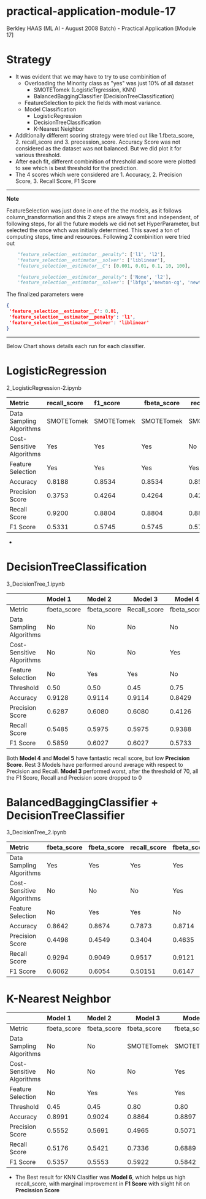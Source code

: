 # practical-application-module-17
Berkley HAAS (ML AI - August 2008 Batch) - Practical Application [Module 17]



# Strategy

- It was evident that we may have to try to use combinition of 
  - Overloading the Minority class as "yes" was just 10% of all dataset
    - SMOTETomek (LogisticTrgression, KNN)
    - BalancedBaggingClassifier (DecisionTreeClassification)
  - FeatureSelection to pick the fields with most variance.
  - Model Classification
    - LogisticRegression
    - DecisionTreeClassification 
    - K-Nearest Neighbor
- Additionally different scoring strategy were tried out like 1.fbeta_score, 2. recall_score and 3. precession_score. Accuracy Score was not considered as the dataset was not balanced. But we did plot it for various threshold.
- After each fit, different combinition of threshold and score were plotted to see which is best threshold for the prediction.
- The 4 scores which were considered are 1. Accuracy, 2. Precision Score, 3. Recall Score, F1 Score

---

**Note**

FeatureSelection was just done in one of the the models, as it follows column_transformation and this 2 steps are always first and   independent, of following steps, for all the future models we did not set HyperParameter, but selected the once whch was initially determined. This saved a ton of computing steps, time and resources. Following 2 combinition were tried out

```python
    "feature_selection__estimator__penalty": ['l1', 'l2'],
    'feature_selection__estimator__solver': ['liblinear'],
    "feature_selection__estimator__C": [0.001, 0.01, 0.1, 10, 100],    
```

```python
    "feature_selection__estimator__penalty": ['None', 'l2'],
    'feature_selection__estimator__solver': ['lbfgs','newton-cg', 'newton-cholesky'],
```

The finalized parameters were

```json
{
 'feature_selection__estimator__C': 0.01,
 'feature_selection__estimator__penalty': 'l1',
 'feature_selection__estimator__solver': 'liblinear'
}
```

---

Below Chart shows details each run for each classifier.

# LogisticRegression

2_LogisticRegression-2.ipynb

| Metric                    | recall_score | f1_score   | fbeta_score | recall_score | recall_score | f1_score   |
| :------------------------ | :----------- | :--------- | ----------- | ------------ | ------------ | ---------- |
| Data Sampling Algorithms  | SMOTETomek   | SMOTETomek | SMOTETomek  | SMOTETomek   | SMOTETomek   | SMOTETomek |
| Cost-Sensitive Algorithms | Yes          | Yes        | Yes         | No           | No           | Yes        |
| Feature Selection         | Yes          | Yes        | Yes         | Yes          | No           | No         |
| Accuracy                  | 0.8188       | 0.8534     | 0.8534      | 0.8534       | 0.8562       | 0.8562     |
| Precision Score           | 0.3753       | 0.4264     | 0.4264      | 0.4264       | 0.4319       | 0.4319     |
| Recall Score              | 0.9200       | 0.8804     | 0.8804      | 0.8804       | 0.8840       | 0.8840     |
| F1 Score                  | 0.5331       | 0.5745     | 0.5745      | 0.5745       | 0.5803       | 0.5803     |

- 

# DecisionTreeClassification

3_DecisionTree_1.ipynb

|                           | Model 1     | Model 2     | Model 3      | Model 4     | Model 5     |
| :------------------------ | :---------- | :---------- | ------------ | ----------- | ----------- |
| Metric                    | fbeta_score | fbeta_score | Recall_score | fbeta_score | fbeta_score |
| Data Sampling Algorithms  | No          | No          | No           | No          | No          |
| Cost-Sensitive Algorithms | No          | No          | No           | Yes         | Yes         |
| Feature Selection         | No          | Yes         | Yes          | No          | Yes         |
| Threshold                 | 0.50        | 0.50        | 0.45         | 0.75        | 0.77        |
| Accuracy                  | 0.9128      | 0.9114      | 0.9114       | 0.8429      | 0.8385      |
| Precision Score           | 0.6287      | 0.6080      | 0.6080       | 0.4126      | 0.4065      |
| Recall Score              | 0.5485      | 0.5975      | 0.5975       | 0.9388      | 0.9488      |
| F1 Score                  | 0.5859      | 0.6027      | 0.6027       | 0.5733      | 0.5692      |

Both **Model 4** and **Model 5** have fantastic recall score, but low **Precision Score**. Rest 3 Models have performed around average with respect to Precision and Recall. **Model 3** performed worst, after the threshold of 70, all the F1 Score, Recall and Precision score dropped to 0



# BalancedBaggingClassifier + DecisionTreeClassifier

3_DecisionTree_2.ipynb

| Metric                    | fbeta_score | fbeta_score | recall_score | fbeta_score | fbeta_score | precision_score |
| :------------------------ | :---------- | :---------- | ------------ | ----------- | ----------- | --------------- |
| Data Sampling Algorithms  | Yes         | Yes         | Yes          | Yes         | Yes         | Yes             |
| Cost-Sensitive Algorithms | No          | No          | No           | Yes         | Yes         | Yes             |
| Feature Selection         | No          | Yes         | Yes          | No          | Yes         | Yes             |
| Accuracy                  | 0.8642      | 0.8674      | 0.7873       | 0.8714      | 0.8674      | 0.9076          |
| Precision Score           | 0.4498      | 0.4549      | 0.3404       | 0.4635      | 0.4549      | 0.6089          |
| Recall Score              | 0.9294      | 0.9049      | 0.9517       | 0.9121      | 0.9049      | 0.4989          |
| F1 Score                  | 0.6062      | 0.6054      | 0.50151      | 0.6147      | 0.6054      | 0.5484          |



# K-Nearest Neighbor

|                           | Model 1     | Model 2     | Model 3     | Model 4     | Model 5      | Model 6    |
| :------------------------ | :---------- | :---------- | ----------- | ----------- | ------------ | ---------- |
| Metric                    | fbeta_score | fbeta_score | fbeta_score | fbeta_score | recall_score | f1_score   |
| Data Sampling Algorithms  | No          | No          | SMOTETomek  | SMOTETomek  | SMOTETomek   | SMOTETomek |
| Cost-Sensitive Algorithms | No          | No          | No          | Yes         | Yes          | Yes        |
| Feature Selection         | No          | Yes         | Yes         | Yes         | Yes          | Yes        |
| Threshold                 | 0.45        | 0.45        | 0.80        | 0.80        | 0.75         | 0.70       |
| Accuracy                  | 0.8991      | 0.9024      | 0.8864      | 0.8897      | 0.8830       | 0.8750     |
| Precision Score           | 0.5552      | 0.5691      | 0.4965      | 0.5071      | 0.4873       | 0.4677     |
| Recall Score              | 0.5176      | 0.5421      | 0.7336      | 0.6889      | 0.7760       | 0.8092     |
| F1 Score                  | 0.5357      | 0.5553      | 0.5922      | 0.5842      | 0.5987       | 0.5928     |

- The Best result for KNN Clasifier was **Model 6**, which helps us high recall_score, with marginal improvement in **F1 Score** with slight hit on **Precission Score**
